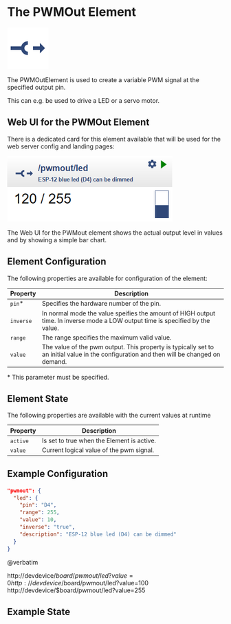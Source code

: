 # The PWMOut Element

<div class="excerpt">
  <img src="/i/pwmout.svg">
  <p>The PWMOutElement is used to create a variable PWM signal at the specified output pin.</p>
  <p>This can e.g. be used to drive a LED or a servo motor.</p>
</div>


## Web UI for the PWMOut Element

There is a dedicated card for this element available that will be used for the web server config and landing pages:

![PWMOut Web UI](/elements/pwmoutui.png)

The Web UI for the PWMout element shows the actual output level in values and by showing a simple bar chart.

## Element Configuration

The following properties are available for configuration of the element:

| Property  | Description |
| ---       | --- |
| `pin`*    | Specifies the hardware number of the pin.
| `inverse` | In normal mode the value speifies the amount of HIGH output time. In inverse mode a LOW output time is specified by the value.
| `range`   | The range specifies the maximum valid value.
| `value`   | The value of the pwm output. This property is typically set to an initial value in the configuration and then will be changed on demand.

\* This parameter must be specified.

## Element State

The following properties are available with the current values at runtime

| Property | Description |
| ---      | --- |
| `active` | Is set to true when the Element is active.
| `value`  | Current logical value of the pwm signal.

## Example Configuration

```JSON
"pwmout": {
  "led": {
    "pin": "D4",
    "range": 255,
    "value": 10,
    "inverse": "true",
    "description": "ESP-12 blue led (D4) can be dimmed"
  }
}
```

@verbatim

http://devdevice/$board/pwmout/led?value=0
http://devdevice/$board/pwmout/led?value=100
http://devdevice/$board/pwmout/led?value=255


## Example State

```JSON
```